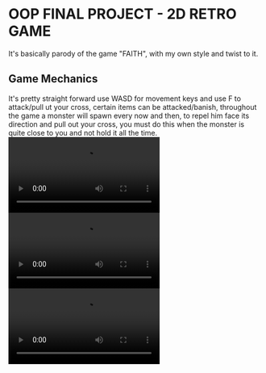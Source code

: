 # OOP FINAL PROJECT - 2D RETRO GAME
It's basically parody of the game "FAITH", with my own style and twist to it.

## Game Mechanics
It's pretty straight forward use WASD for movement keys and use F to attack/pull ut your cross, certain items can be attacked/banish, throughout the game a monster will spawn every now and then, to repel him face its direction and pull out your cross, you must do this when the monster is quite close to you and not hold it all the time.
![System](vid.mp4)
![System](vid2.mp4)
![System](vid3.mp4)
